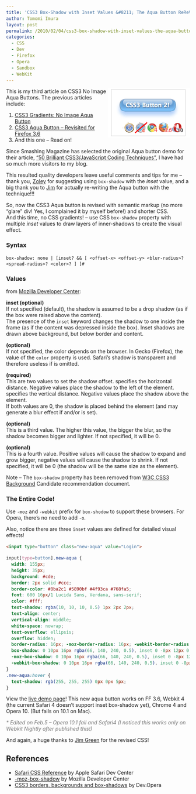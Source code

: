 ```yaml
---
title: 'CSS3 Box-Shadow with Inset Values &#8211; The Aqua Button ReReVisited!'
author: Tomomi Imura
layout: post
permalink: /2010/02/04/css3-box-shadow-with-inset-values-the-aqua-button-rerevisited/
categories:
  - CSS
  - Dev
  - Firefox
  - Opera
  - Sandbox
  - WebKit
---
```

[<img alt="Screenshot ot CSS Aqua buttons" src="/assets/images/wp-content/misc/screenshot_css3button_2.png" title="Screenshot" width="224" height="135" align="right" />][1]

This is my third article on CSS3 No Image Aqua Buttons. The previous articles include:

1.  <a href="http://girliemac.com/blog/2009/04/30/css3-gradients-no-image-aqua-button/" target="_blank">CSS3 Gradients: No Image Aqua Button</a>
2.  <a href="http://girliemac.com/blog/2010/01/28/css3-aqua-button-revisited-for-firefox-3-6/" target="_blank">CSS3 Aqua Button – Revisited for Firefox 3.6</a>
3.  And this one &#8211; Read on!

Since Smashing Magazine has selected the original Aqua button demo for their article, <a href="http://www.smashingmagazine.com/2010/02/01/50-brilliant-css3-javascript-coding-techniques/" target="_blank">&#8220;50 Brilliant CSS3/JavaScript Coding Techniques&#8221;</a>, I have had so much more visitors to my blog. 

This resulted quality developers leave useful comments and tips for me &#8211; thank you, <a href="http://girliemac.com/blog/2010/01/28/css3-aqua-button-revisited-for-firefox-3-6/#comment-1411" target="_blank">Zoley</a> for suggesting using `box-shadow` with the *inset* value, and a big thank you to <a href="http://girliemac.com/blog/2010/01/28/css3-aqua-button-revisited-for-firefox-3-6/#comment-1428" target="_blank">Jim</a> for actually re-writing the Aqua button with the technique!!!

So, now the CSS3 Aqua button is revised with semantic markup (no more &#8220;glare&#8221; div! Yes, I complained it by myself before!) and shorter CSS.  
And this time, no CSS gradients! &#8211; use CSS `box-shadow` property with multiple *inset* values to draw layers of inner-shadows to create the visual effect.

### Syntax

```
box-shadow: none | [inset? && [ <offset-x> <offset-y> <blur-radius>? <spread-radius>? <color>? ] ]#
```

### Values

from <a href="https://developer.mozilla.org/en/CSS/-moz-box-shadow" target="_blank">Mozilla Developer Center</a>:

**inset (optional)**  
If not specified (default), the shadow is assumed to be a drop shadow (as if the box were raised above the content).  
The presence of the `inset` keyword changes the shadow to one inside the frame (as if the content was depressed inside the box). Inset shadows are drawn above background, but below border and content.  
  
**<color> (optional)**  
If not specified, the color depends on the browser. In Gecko (Firefox), the value of the `color` property is used. Safari&#8217;s shadow is transparent and therefore useless if <color> is omitted.  
  
**<offset-x> <offset-y> (required)**  
This are two <length> values to set the shadow offset. <offset-x> specifies the horizontal distance. Negative values place the shadow to the left of the element. <offset-y> specifies the vertical distance. Negative values place the shadow above the element.  
If both values are 0, the shadow is placed behind the element (and may generate a blur effect if <blur-radius> and/or <spread-radius> is set).  
   
**<blur-radius> (optional)**  
This is a third <length> value. The higher this value, the bigger the blur, so the shadow becomes bigger and lighter. If not specified, it will be 0.  
  
**<spread-radius> (optional)**  
This is a fourth <length> value. Positive values will cause the shadow to expand and grow bigger, negative values will cause the shadow to shrink. If not specified, it will be 0 (the shadow will be the same size as the element).  


Note &#8211; The `box-shadow` property has been removed from <a href="http://www.w3.org/TR/css3-background/#the-box-shadow" target="_blank">W3C CSS3 Background</a> Candidate recommendation document.

### The Entire Code!

Use `-moz` and `-webkit` prefix for `box-shodow` to support these browsers. For Opera, there&#8217;s no need to add `-o`.

Also, notice there are three `inset` values are defined for detailed visual effects!

```html
<input type="button" class="new-aqua" value="Login">
```

```css
input[type=button].new-aqua {
  width: 155px;
  height: 35px;		
  background: #cde; 
  border: 2px solid #ccc; 
  border-color: #8ba2c1 #5890bf #4f93ca #768fa5; 
  font: 600 16px/1 Lucida Sans, Verdana, sans-serif; 
  color: #fff; 
  text-shadow: rgba(10, 10, 10, 0.5) 1px 2px 2px;
  text-align: center; 
  vertical-align: middle; 
  white-space: nowrap; 
  text-overflow: ellipsis; 
  overflow: hidden;
  border-radius: 16px; -moz-border-radius: 16px; -webkit-border-radius: 16px;
  box-shadow: 0 10px 16px rgba(66, 140, 240, 0.5), inset 0 -8px 12px 0 #6bf, inset 0 -8px 0 8px #48c, inset 0 -35px 15px -10px #7ad;
  -moz-box-shadow: 0 10px 16px rgba(66, 140, 240, 0.5), inset 0 -8px 12px 0 #6bf, inset 0 -8px 0 8px #48c, inset 0 -35px 15px -10px #7ad;
  -webkit-box-shadow: 0 10px 16px rgba(66, 140, 240, 0.5), inset 0 -8px 12px 0 #6bf, inset 0 -8px 0 8px #48c, inset 0 -35px 15px -10px #7ad;
}
.new-aqua:hover {
  text-shadow: rgb(255, 255, 255) 0px 0px 5px;
}
```

  


View the <a href="http://girliemac.com/sandbox/button.html" target="_blank">live demo page</a>! This new aqua button works on FF 3.6, Webkit 4 (the current Safari 4 doesn&#8217;t support inset box-shadow yet), Chrome 4 and Opera 10. (But fails on 10.1 on Mac).

<p style="color:#777">
  <em>* Edited on Feb.5 &#8211; Opera 10.1 fail and Safari4 (I noticed this works only on Webkit Nightly after published this!)</em>
</p>

And again, a huge thanks to <a href="www.coroflot.com/trickitty" target="_blank">Jim Green</a> for the revised CSS!

## References

* <a href="http://developer.apple.com/safari/library/documentation/AppleApplications/Reference/SafariCSSRef/Articles/StandardCSSProperties.html" target="_blank">Safari CSS Reference</a> by Apple Safari Dev Center
* <a href="https://developer.mozilla.org/en/CSS/-moz-box-shadow" target="_blank">-moz-box-shadow</a> by Mozilla Developer Center
* <a href="http://dev.opera.com/articles/view/css3-border-background-boxshadow/" target="_blank">CSS3 borders, backgrounds and box-shadows</a> by Dev.Opera


 [1]: http://girliemac.com/sandbox/button.html